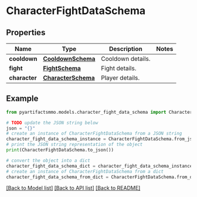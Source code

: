# CharacterFightDataSchema


## Properties

Name | Type | Description | Notes
------------ | ------------- | ------------- | -------------
**cooldown** | [**CooldownSchema**](CooldownSchema.md) | Cooldown details. | 
**fight** | [**FightSchema**](FightSchema.md) | Fight details. | 
**character** | [**CharacterSchema**](CharacterSchema.md) | Player details. | 

## Example

```python
from pyartifactsmmo.models.character_fight_data_schema import CharacterFightDataSchema

# TODO update the JSON string below
json = "{}"
# create an instance of CharacterFightDataSchema from a JSON string
character_fight_data_schema_instance = CharacterFightDataSchema.from_json(json)
# print the JSON string representation of the object
print(CharacterFightDataSchema.to_json())

# convert the object into a dict
character_fight_data_schema_dict = character_fight_data_schema_instance.to_dict()
# create an instance of CharacterFightDataSchema from a dict
character_fight_data_schema_from_dict = CharacterFightDataSchema.from_dict(character_fight_data_schema_dict)
```
[[Back to Model list]](../README.md#documentation-for-models) [[Back to API list]](../README.md#documentation-for-api-endpoints) [[Back to README]](../README.md)


